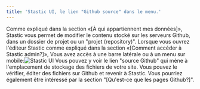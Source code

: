 ```yaml
---
title: 'Stastic UI, le lien "Github source" dans le menu.'
---
```

Comme expliqué dans la section «[À qui appartiennent mes données]», Stastic vous permet de modifier le contenu stocké sur les serveurs Github, dans un dossier de projet ou un "projet (repository)". Lorsque vous ouvrez l'éditeur Stastic comme expliqué dans la section «[Comment accéder à Stastic admin?]», Vous avez accès à une barre latérale ou à un menu sur mobile:![Stastic UI](https://www.stastic.net//assets/2019-08-03-775924.png) Vous pouvez y voir le lien "source Github" qui mène à l'emplacement de stockage des fichiers de votre site. Vous pouvez le vérifier, éditer des fichiers sur Github et revenir à Stastic. Vous pourriez également être intéressé par la section "[Qu'est-ce que les pages Github?]".
